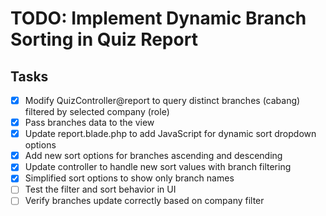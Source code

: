 # TODO: Implement Dynamic Branch Sorting in Quiz Report

## Tasks
- [x] Modify QuizController@report to query distinct branches (cabang) filtered by selected company (role)
- [x] Pass branches data to the view
- [x] Update report.blade.php to add JavaScript for dynamic sort dropdown options
- [x] Add new sort options for branches ascending and descending
- [x] Update controller to handle new sort values with branch filtering
- [x] Simplified sort options to show only branch names
- [ ] Test the filter and sort behavior in UI
- [ ] Verify branches update correctly based on company filter
